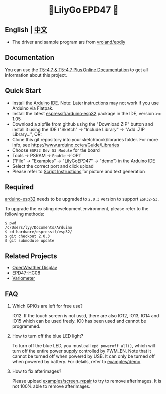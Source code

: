 <h1 align = "center">🌟LilyGo EPD47 🌟</h1>

## **English | [中文](./README_CN.MD)**

- The driver and sample program are from [vroland/epdiy](https://github.com/vroland/epdiy)

## Documentation

You can use the [T5-4.7 & T5-4.7 Plus Online Documentation](https://t5-47-t5-47-plus.readthedocs.io/en/latest/) to get all information about this project.

## Quick Start

- Install the [Arduino IDE](https://www.arduino.cc/en/Main/Software). Note: Later instructions may not work if you use Arduino via Flatpak.
- Install the latest [espressif/arduino-esp32](https://github.com/espressif/arduino-esp32) package in the IDE, version >= 1.05
- Download a zipfile from github using the "Download ZIP" button and install it using the IDE ("Sketch" -> "Include Library" -> "Add .ZIP Library...", OR:
- Clone this git repository into your sketchbook/libraries folder. For more info, see https://www.arduino.cc/en/Guide/Libraries
- Choose `ESP32 Dev S3 Module` for the board
- Tools -> PSRAM -> `Enable` ->`OPI``
- ("File" -> "Examples" -> "LilyGoEPD47" -> "demo") in the Arduino IDE
- Select the correct port and click upload
- Please refer to [Script Instructions](./scripts/README.MD) for picture and text generation 

## Required

[arduino-esp32](https://github.com/espressif/arduino-esp32) needs to be upgraded to `2.0.3` version to support `ESP32-S3`.

To upgrade the existing development environment, please refer to the following methods:

```shell
$ pwd
/c/Users/lyy/Documents/Arduino
$ cd hardware/espressif/esp32/
$ git checkout 2.0.3
$ git submodule update
```

## Related Projects

- [OpenWeather Display](https://github.com/Xinyuan-LilyGO/LilyGo-EPD-4-7-OWM-Weather-Display.git)
- [EPD47-HC08](https://github.com/Xinyuan-LilyGO/EPD47-HC08.git)
- [Variometer](https://github.com/Oganisyan/Variometer-LilyGoEPD47)

## FAQ

1. Which GPIOs are left for free use?

    IO12.
    If the touch screen is not used, there are also IO12, IO13, IO14 and IO15 which can be used freely.
    IO0 has been used and cannot be programmed.

2. How to turn off the blue LED light?

    To turn off the blue LED, you must call `epd_poweroff_all()`, which will turn off the entire power supply controlled by PWM_EN. Note that it cannot be turned off when powered by USB. It can only be turned off when powered by battery. For details, refer to [examples/demo](./examples/demo)

3. How to fix afterimages?

    Please upload [examples/screen_repair](./examples/screen_repair) to try to remove afterimages.
    It is not 100% able to remove afterimages.
